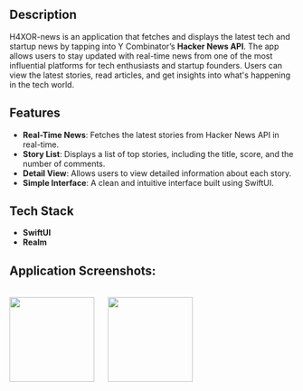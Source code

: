 ## Description

H4XOR-news is an application that fetches and displays the latest tech and startup news by tapping into Y Combinator’s **Hacker News API**. The app allows users to stay updated with real-time news from one of the most influential platforms for tech enthusiasts and startup founders. Users can view the latest stories, read articles, and get insights into what's happening in the tech world.

## Features

- **Real-Time News**: Fetches the latest stories from Hacker News API in real-time.
- **Story List**: Displays a list of top stories, including the title, score, and the number of comments.
- **Detail View**: Allows users to view detailed information about each story.
- **Simple Interface**: A clean and intuitive interface built using SwiftUI.

## Tech Stack

- **SwiftUI**
- **Realm**

## Application Screenshots:
<br>
<img src = "https://github.com/user-attachments/assets/6739fd2e-a1e2-4951-98cb-adafd07f33a2" width = 150 style="margin-right: 20px;">
<img src = "https://github.com/user-attachments/assets/a7f8ac6f-65b7-4403-a3c5-cb64ba209087" width = 150 style="margin-right: 20px;">
